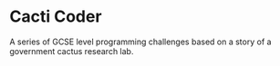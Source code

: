 # Cacti Coder

A series of GCSE level programming challenges based on a story of a government cactus research lab. 
